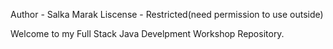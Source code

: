 Author - Salka Marak
Liscense - Restricted(need permission to use outside)

Welcome to my Full Stack Java Develpment Workshop Repository.

